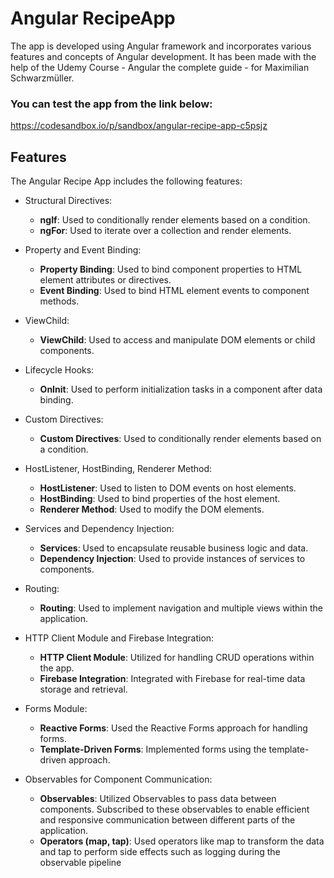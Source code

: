 # Angular RecipeApp

The app is developed using Angular framework and incorporates various features and concepts of Angular development.
It has been made with the help of the Udemy Course - Angular the complete guide - for Maximilian Schwarzmüller.

### You can test the app from the link below:
https://codesandbox.io/p/sandbox/angular-recipe-app-c5psjz

## Features

The Angular Recipe App includes the following features:
 * Structural Directives:
   - **ngIf**: Used to conditionally render elements based on a condition.
   - **ngFor**: Used to iterate over a collection and render elements.

 * Property and Event Binding:
    - **Property Binding**: Used to bind component properties to HTML element attributes or directives.
    - **Event Binding**: Used to bind HTML element events to component methods.

* ViewChild:
   - **ViewChild**: Used to access and manipulate DOM elements or child components.
  
* Lifecycle Hooks:
    - **OnInit**: Used to perform initialization tasks in a component after data binding.

* Custom Directives:
   - **Custom Directives**: Used to conditionally render elements based on a condition.

* HostListener, HostBinding, Renderer Method:
    - **HostListener**: Used to listen to DOM events on host elements.
    - **HostBinding**: Used to bind properties of the host element.
    - **Renderer Method**: Used to modify the DOM elements.

* Services and Dependency Injection:
    - **Services**: Used to encapsulate reusable business logic and data.
    - **Dependency Injection**: Used to provide instances of services to components.

* Routing:
    - **Routing**: Used to implement navigation and multiple views within the application.

* HTTP Client Module and Firebase Integration:
  - **HTTP Client Module**: Utilized for handling CRUD operations within the app.
  - **Firebase Integration**: Integrated with Firebase for real-time data storage and retrieval.

* Forms Module:
  - **Reactive Forms**: Used the Reactive Forms approach for handling forms.
  - **Template-Driven Forms**: Implemented forms using the template-driven approach.

* Observables for Component Communication:
  - **Observables**: Utilized Observables to pass data between components. Subscribed to these observables to enable efficient and responsive communication between different parts of the application.
  - **Operators (map, tap)**: Used operators like map to transform the data and tap to perform side effects such as logging during the observable pipeline
